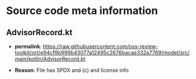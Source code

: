 # Source code meta information

## AdvisorRecord.kt

* **permalink**: https://raw.githubusercontent.com/oss-review-toolkit/ort/e94cf9b999b43077a12495c2676bacae332a7769/model/src/main/kotlin/AdvisorRecord.kt

* **Reason**:  File has SPDX and (c) and license info







